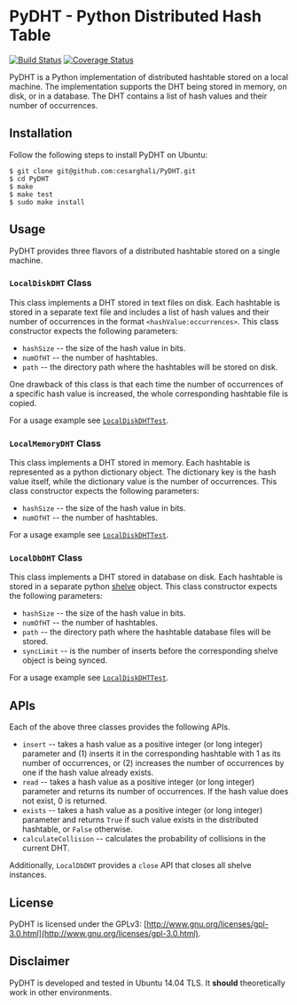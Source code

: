 # PyDHT - Python Distributed Hash Table

[![Build Status](https://travis-ci.org/cesarghali/PyDHT.svg?branch=master)](https://travis-ci.org/cesarghali/PyDHT) [![Coverage Status](https://coveralls.io/repos/github/cesarghali/PyDHT/badge.svg?branch=master)](https://coveralls.io/github/cesarghali/PyDHT?branch=master)

PyDHT is a Python implementation of distributed hashtable stored on a local machine. The implementation supports the DHT being stored in memory, on disk, or in a database. The DHT contains a list of hash values and their number of occurrences.

## Installation

Follow the following steps to install PyDHT on Ubuntu:

```
$ git clone git@github.com:cesarghali/PyDHT.git
$ cd PyDHT
$ make
$ make test
$ sudo make install
```

## Usage

PyDHT provides three flavors of a distributed hashtable stored on a single machine.

### `LocalDiskDHT` Class

This class implements a DHT stored in text files on disk. Each hashtable is stored in a separate text file and includes a list of hash values and their number of occurrences in the format `<hashValue:occurrences>`. This class constructor expects the following parameters:

* `hashSize` -- the size of the hash value in bits.
* `numOfHT` -- the number of hashtables.
* `path` -- the directory path where the hashtables will be stored on disk.

One drawback of this class is that each time the number of occurrences of a specific hash value is increased, the whole corresponding hashtable file is copied.

For a usage example see [`LocalDiskDHTTest`](https://github.com/cesarghali/PyDHT/blob/master/pydht/local/tests/disk_test.py).

### `LocalMemoryDHT` Class

This class implements a DHT stored in memory. Each hashtable is represented as a python dictionary object. The dictionary key is the hash value itself, while the dictionary value is the number of occurrences. This class constructor expects the following parameters:

* `hashSize` -- the size of the hash value in bits.
* `numOfHT` -- the number of hashtables.

For a usage example see [`LocalDiskDHTTest`](https://github.com/cesarghali/PyDHT/blob/master/pydht/local/tests/memory_test.py).

### `LocalDbDHT` Class

This class implements a DHT stored in database on disk. Each hashtable is stored in a separate python [shelve](https://docs.python.org/2/library/shelve.html) object. This class constructor expects the following parameters:

* `hashSize` -- the size of the hash value in bits.
* `numOfHT` -- the number of hashtables.
* `path` -- the directory path where the hashtable database files will be stored.
* `syncLimit` -- is the number of inserts before the corresponding shelve object is being synced.

For a usage example see [`LocalDiskDHTTest`](https://github.com/cesarghali/PyDHT/blob/master/pydht/local/tests/db_test.py).

## APIs

Each of the above three classes provides the following APIs.

* `insert` -- takes a hash value as a positive integer (or long integer) parameter and (1) inserts it in the corresponding hashtable with 1 as its number of occurrences, or (2) increases the number of occurrences by one if the hash value already exists.
* `read` -- takes a hash value as a positive integer (or long integer) parameter and returns its number of occurrences. If the hash value does not exist, 0 is returned.
* `exists` -- takes a hash value as a positive integer (or long integer) parameter and returns `True` if such value exists in the distributed hashtable, or `False` otherwise.
* `calculateCollision` -- calculates the probability of collisions in the current DHT.

Additionally, `LocalDbDHT` provides a `close` API that closes all shelve instances.


## License

PyDHT is licensed under the GPLv3: [http://www.gnu.org/licenses/gpl-3.0.html](http://www.gnu.org/licenses/gpl-3.0.html).


## Disclaimer

PyDHT is developed and tested in Ubuntu 14.04 TLS. It **should** theoretically work in other environments.

